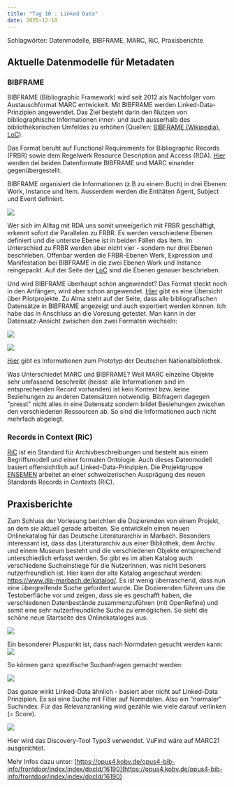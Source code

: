 ```yaml
---
title: "Tag 10 : Linked Data"
date: 2020-12-18
---
```


Schlagwörter: Datenmodelle, BIBFRAME, MARC, RiC, Praxisberichte



## Aktuelle Datenmodelle für Metadaten

### BIBFRAME
BIBFRAME (Bibliographic Framework) wird seit 2012 als Nachfolger vom Austauschformat MARC entwickelt. Mit BIBFRAME werden Linked-Data-Prinzipien angewendet. Das Ziel besteht darin den Nutzen von bibliographische Informationen inner- und auch ausserhalb des bibliothekarischen Umfeldes zu erhöhen (Quellen: [BIBFRAME (Wikipedia)](https://de.wikipedia.org/wiki/BIBFRAME), [LoC](https://www.loc.gov/bibframe/docs/bibframe2-model.html)).

Das Format beruht auf Functional Requirements for Bibliographic Records (FRBR) sowie dem Regelwerk Resource Description and Access (RDA).
[Hier](https://id.loc.gov/tools/bibframe/comparebf-lccn/2018958785.xml) werden dei beiden Datenformate BIBFRAME und MARC einander gegenübergestellt.

BIBFRAME organisiert die Informationen (z.B zu einem Buch) in drei Ebenen: Work, Instance und Item. Ausserdem werden die Entitäten  Agent, Subject und Event definiert.

![]({{site.baseurl}}/images/bf2-model.jpg)

Wer sich im Alltag mit RDA uns somit unweigerlich mit FRBR geschäftigt, erkennt sofort die Parallelen zu FRBR. Es werden verschiedene Ebenen definiert und die unterste Ebene ist in beiden Fällen das Item. Im Unterschied zu FRBR werden aber  nicht vier - sondern nur drei Ebenen beschrieben. Offenbar werden die FRBR-Ebenen Werk, Expression und Manifestation bei BIBFRAME in die zwei Ebenen Work und Instance reingepackt. Auf der Seite der [LoC](https://www.loc.gov/bibframe/docs/bibframe2-model.html) sind die Ebenen genauer beschrieben. 

Und wird BIBFRAME überhaupt schon angewendet?
Das Format steckt noch in den Anfängen, wird aber schon angewendet. [Hier](https://www.loc.gov/bibframe/implementation/register.html) gibt es eine Übersicht über Pilotprojekte. Zu Alma steht auf der Seite, dass alle bibliografischen Datensätze in BIBFRAME angezeigt und auch exportiert werden können. Ich habe das in Anschluss an die Voresung getestet. Man kann in der Datensatz-Ansicht zwischen den zwei Formaten wechseln:

![]({{site.baseurl}}/images/tag10_marc.png)

![]({{site.baseurl}}/images/tag10_bibframe.png)


[Hier](https://lists.dnb.de/pipermail/dini-ag-kim-bestandsdaten/2020-February/000173.html) gibt es Informationen zum Prototyp der Deutschen Nationalbibliothek.

Was Unterschiedet MARC und BIBFRAME?
Weil MARC einzelne Objekte sehr umfassend beschreibt (heisst: alle Informationen sind im entsprechenden Record vorhanden) ist kein Kontext bzw. keine Beziehungen zu anderen Datensätzen notwendig. Bibfragem dagegen "presst" nicht alles in eine Datensatz sondern bildet Besiehungen zwischen den verschiedenen Ressourcen ab. So sind die Informationen auch nicht  mehrfach abgelegt. 

### Records in Context (RiC)
[RiC](https://www.ica.org/en/records-contexts-german) ist ein Standard für Archivbeschreibungen und besteht aus einem Begriffsmodell und einer formalen Ontologie. Auch dieses Datenmodell basiert offensichtlich auf Linked-Data-Prinzipien. Die Projektgruppe [ENSEMEN](https://vsa-aas.ch/arbeitsgruppen/projektgruppe-ensemen/) arbeitet an einer schweizerischen Ausprägung des neuen Standards Records in Contexts (RiC).

## Praxisberichte
Zum Schluss der Vorlesung berichten die Dozierenden von einem Projekt, an dem sie aktuell gerade arbeiten. Sie entwickeln einen neuen Onlinekatalog für das Deutsche Literaturarchiv in Marbach. Besonders interessant ist, dass das Literaturarchiv aus einer Bibliothek, dem Archiv und einem Museum besteht und die verschiedenen Objekte entsprechend unterschiedlich erfasst werden. So gibt es im alten Katalog auch verschiedene Sucheinstiege für die Nutzerinnen, was nicht besoners nutzerfreundlich ist. Hier kann der alte Katalog angeschaut werden: https://www.dla-marbach.de/katalog/. Es ist wenig überraschend, dass nun eine übergreifende Suche gefordert wurde. 
Die Dozierenden führen uns die Testoberfläche vor und zeigen, dass sie es geschafft haben, die verschiedenen Datenbestände zusammenzuführen (mit OpenRefine) und somit eine sehr nutzerfreundliche Suche zu ermöglichen. So sieht die schöne neue Startseite des Onlinekataloges aus:

![]({{site.baseurl}}/images/marbach1.png)

Ein besonderer Pluspunkt ist, dass nach Normdaten gesucht werden kann:
![]({{site.baseurl}}/images/marbach2.png)

So können ganz spezifische Suchanfragen gemacht werden:

![]({{site.baseurl}}/images/marbach3.png)

Das ganze wirkt Linked-Data ähnlich - basiert aber nicht auf Linked-Data Prinzipien. Es sei eine Suche mit Filter auf Normdaten. Also ein "normaler" Suchindex. Für das Relevanzranking wird gezähle wie viele darauf verlinken (= Score).

![]({{site.baseurl}}/images/marbach4.png)

Hier wird das Discovery-Tool Typo3 verwendet.  VuFind wäre auf MARC21 ausgerichtet.


Mehr Infos dazu unter: 
[https://opus4.kobv.de/opus4-bib-info/frontdoor/index/index/docId/16190](https://opus4.kobv.de/opus4-bib-info/frontdoor/index/index/docId/16190)
